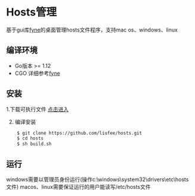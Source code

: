 Hosts管理
===============================

基于gui库[fyne](https://github.com/fyne-io/fyne)的桌面管理hosts文件程序，支持mac os、windows、linux


编译环境
-------
 * Go版本 >= 1.12
 * CGO
详细参考[fyne](https://github.com/fyne-io/fyne)


安装
-------
1.下载可执行文件
   [点击进入](https://github.com/liufee/hosts/releases) 
   
   
2. 编译安装
```bash 
    $ git clone https://github.com/liufee/hosts.git
    $ cd hosts
    $ sh build.sh
```
    

运行
-------
windows需要以管理员身份运行(操作c:\windows\system32\drivers\etc\hosts文件)
macos、linux需要保证运行的用户能读写/etc/hosts文件
